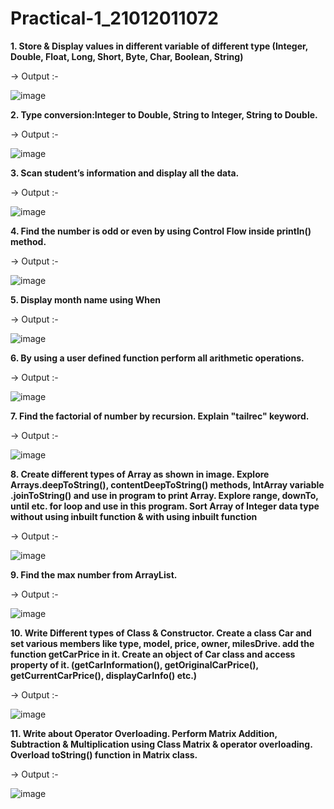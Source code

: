 # Practical-1_21012011072
**1. Store & Display values in different variable of different type (Integer, Double, Float, Long, Short, Byte, Char, Boolean, String)**

-> Output :-

![image](https://github.com/Divy484/MAD_Practical-1_21012011072/assets/98522523/2230be0e-6969-44dc-91b3-353c61609397)


**2. Type conversion:Integer to Double, String to Integer, String to Double.**

-> Output :-

![image](https://github.com/Divy484/MAD_Practical-1_21012011072/assets/98522523/b87dff78-3239-437f-b47a-f5b09723e30c)


**3. Scan student’s information and display all the data.**

-> Output :-

![image](https://github.com/Divy484/MAD_Practical-1_21012011072/assets/98522523/c8a53af2-2681-4548-93ae-e48da4b3b179)


**4. Find the number is odd or even by using Control Flow inside println() method.**

-> Output :-

![image](https://github.com/Divy484/MAD_Practical-1_21012011072/assets/98522523/9c9961fa-b575-40cf-b665-b85fa0a697cd)


**5. Display month name using When**

-> Output :-

![image](https://github.com/Divy484/MAD_Practical-1_21012011072/assets/98522523/92efe4c6-9ec5-4835-8786-d2c4da4ffd9c)


**6. By using a user defined function perform all arithmetic operations.**

-> Output :-

![image](https://github.com/Divy484/MAD_Practical-1_21012011072/assets/98522523/fb2bf7fe-4fe7-4d6f-b715-a06bba6f9f6d)

 
**7. Find the factorial of number by recursion. Explain "tailrec" keyword.**

-> Output :-

![image](https://github.com/Divy484/MAD_Practical-1_21012011072/assets/98522523/17d169b0-13a1-40d2-a2a3-2181ebf2b6cb)


**8. Create different types of Array as shown in image. Explore Arrays.deepToString(), contentDeepToString() methods, IntArray variable .joinToString()  and use in program to print Array. Explore range, downTo, until etc. for loop and use in this program. Sort Array of Integer data type without using inbuilt function & with using inbuilt function**

-> Output :-

![image](https://github.com/Divy484/MAD_Practical-1_21012011072/assets/98522523/9c065d5c-c807-40ca-9c52-41c0816713d3)


**9. Find the max number from ArrayList.**

-> Output :-

![image](https://github.com/Divy484/MAD_Practical-1_21012011072/assets/98522523/413f30f7-7a0f-400d-9145-217bc629befb)


**10. Write Different types of Class & Constructor. Create a class Car and set various members like type, model, price, owner, milesDrive. add the function getCarPrice in it. Create an object of Car class and access property of it. (getCarInformation(), getOriginalCarPrice(), getCurrentCarPrice(), displayCarInfo() etc.)**

-> Output :-

![image](https://github.com/Divy484/MAD_Practical-1_21012011072/assets/98522523/df260a83-3c6a-4496-81d2-42548f0056c0)


**11. Write about Operator Overloading. Perform Matrix Addition, Subtraction & Multiplication using Class Matrix & operator overloading. Overload toString() function in Matrix class.**

-> Output :-

![image](https://github.com/Divy484/MAD_Practical-1_21012011072/assets/98522523/8f45771f-ded6-4e22-a6f8-30af64135dc9)

